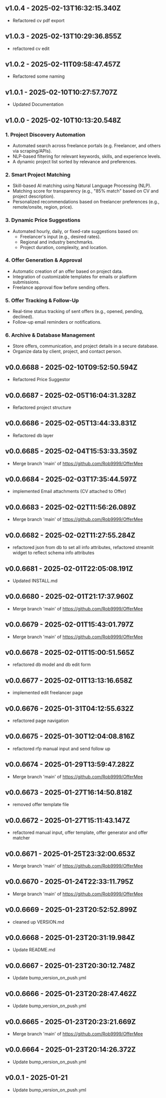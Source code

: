 ## v1.0.4 - 2025-02-13T16:32:15.340Z

- Refactored cv pdf export

## v1.0.3 - 2025-02-13T10:29:36.855Z

- refactored cv edit

## v1.0.2 - 2025-02-11T09:58:47.457Z

- Refactored some naming

## v1.0.1 - 2025-02-10T10:27:57.707Z

- Updated Documentation

## v1.0.0 - 2025-02-10T10:13:20.548Z

### **1. Project Discovery Automation**
- Automated search across freelance portals (e.g. Freelancer, and others via scraping/APIs).
- NLP-based filtering for relevant keywords, skills, and experience levels.
- A dynamic project list sorted by relevance and preferences.

### **2. Smart Project Matching**
- Skill-based AI matching using Natural Language Processing (NLP).
- Matching score for transparency (e.g., "85% match" based on CV and project description).
- Personalized recommendations based on freelancer preferences (e.g., remote/onsite, region, price).

### **3. Dynamic Price Suggestions**
- Automated hourly, daily, or fixed-rate suggestions based on:
   - Freelancer's input (e.g., desired rates).
   - Regional and industry benchmarks.
   - Project duration, complexity, and location.

### **4. Offer Generation & Approval**
- Automatic creation of an offer based on project data.
- Integration of customizable templates for emails or platform submissions.
- Freelance approval flow before sending offers.

### **5. Offer Tracking & Follow-Up**
- Real-time status tracking of sent offers (e.g., opened, pending, declined).
- Follow-up email reminders or notifications.

### **6. Archive & Database Management**
- Store offers, communication, and project details in a secure database.
- Organize data by client, project, and contact person.

## v0.0.6688 - 2025-02-10T09:52:50.594Z

- Refactored Price Suggestor

## v0.0.6687 - 2025-02-05T16:04:31.328Z

- Refactored project structure

## v0.0.6686 - 2025-02-05T13:44:33.831Z

- Refactored db layer

## v0.0.6685 - 2025-02-04T15:53:33.359Z

- Merge branch 'main' of https://github.com/Rob9999/OfferMee

## v0.0.6684 - 2025-02-03T17:35:44.597Z

- implemented Email attachments (CV attached to Offer)

## v0.0.6683 - 2025-02-02T11:56:26.089Z

- Merge branch 'main' of https://github.com/Rob9999/OfferMee

## v0.0.6682 - 2025-02-02T11:27:55.284Z

- refactored json from db to set all info attributes, refactored streamlit widget to reflect schema info attributes

## v0.0.6681 - 2025-02-01T22:05:08.191Z

- Updated INSTALL.md

## v0.0.6680 - 2025-02-01T21:17:37.960Z

- Merge branch 'main' of https://github.com/Rob9999/OfferMee

## v0.0.6679 - 2025-02-01T15:43:01.797Z

- Merge branch 'main' of https://github.com/Rob9999/OfferMee

## v0.0.6678 - 2025-02-01T15:00:51.565Z

- refactored db model and db edit form

## v0.0.6677 - 2025-02-01T13:13:16.658Z

- implemented edit freelancer page

## v0.0.6676 - 2025-01-31T04:12:55.632Z

- refactored page navigation

## v0.0.6675 - 2025-01-30T12:04:08.816Z

- refactored rfp manual input and send follow up

## v0.0.6674 - 2025-01-29T13:59:47.282Z

- Merge branch 'main' of https://github.com/Rob9999/OfferMee

## v0.0.6673 - 2025-01-27T16:14:50.818Z

- removed offer template file

## v0.0.6672 - 2025-01-27T15:11:43.147Z

- refactored manual input, offer template, offer generator and offer matcher

## v0.0.6671 - 2025-01-25T23:32:00.653Z

- Merge branch 'main' of https://github.com/Rob9999/OfferMee

## v0.0.6670 - 2025-01-24T22:33:11.795Z

- Merge branch 'main' of https://github.com/Rob9999/OfferMee

## v0.0.6669 - 2025-01-23T20:52:52.899Z

- cleaned up VERSION.md

## v0.0.6668 - 2025-01-23T20:31:19.984Z

- Update README.md

## v0.0.6667 - 2025-01-23T20:30:12.748Z

- Update bump_version_on_push.yml

## v0.0.6666 - 2025-01-23T20:28:47.462Z

- Update bump_version_on_push.yml

## v0.0.6665 - 2025-01-23T20:23:21.669Z

- Merge branch 'main' of https://github.com/Rob9999/OfferMee

## v0.0.6664 - 2025-01-23T20:14:26.372Z

- Update bump_version_on_push.yml


## v0.0.1 - 2025-01-21

- Update bump_version_on_push.yml



